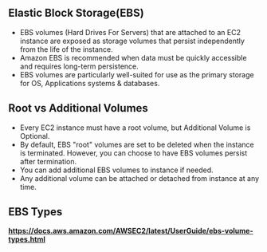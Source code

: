 ## Elastic Block Storage(EBS)
- EBS volumes (Hard Drives For Servers) that are attached to an EC2 instance are exposed as storage volumes that persist independently from the life of the instance. 
- Amazon EBS is recommended when data must be quickly accessible and requires long-term persistence.
- EBS volumes are particularly well-suited for use as the primary storage for OS, Applications systems & databases.

## Root vs Additional Volumes
- Every EC2 instance must have a root volume, but Additional Volume is Optional.
- By default, EBS "root" volumes are set to be deleted when the instance is terminated. However, you can choose to have EBS volumes persist after termination.
- You can add additional EBS volumes to instance if needed.
- Any additional volume can be attached or detached from instance at any time.

## EBS Types
**https://docs.aws.amazon.com/AWSEC2/latest/UserGuide/ebs-volume-types.html**

